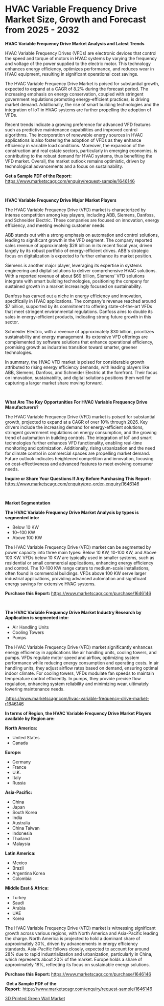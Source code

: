 <p><h1>HVAC Variable Frequency Drive Market Size, Growth and Forecast from 2025 - 2032</h1></p><p><strong>HVAC Variable Frequency Drive Market Analysis and Latest Trends</strong></p>
<p><p>HVAC Variable Frequency Drives (VFDs) are electronic devices that control the speed and torque of motors in HVAC systems by varying the frequency and voltage of the power supplied to the electric motor. This technology enhances energy efficiency, optimizes performance, and reduces wear in HVAC equipment, resulting in significant operational cost savings.</p><p>The HVAC Variable Frequency Drive Market is poised for substantial growth, expected to expand at a CAGR of 8.2% during the forecast period. The increasing emphasis on energy conservation, coupled with stringent government regulations promoting energy-efficient practices, is driving market demand. Additionally, the rise of smart building technologies and the integration of IoT in HVAC systems are further propelling the adoption of VFDs.</p><p>Recent trends indicate a growing preference for advanced VFD features such as predictive maintenance capabilities and improved control algorithms. The incorporation of renewable energy sources in HVAC applications is also fostering the adoption of VFDs as they enhance efficiency in variable load conditions. Moreover, the expansion of the construction and real estate sectors, particularly in emerging economies, is contributing to the robust demand for HVAC systems, thus benefiting the VFD market. Overall, the market outlook remains optimistic, driven by technological advancements and a focus on sustainability.</p></p>
<p><strong>Get a Sample PDF of the Report:&nbsp;</strong> <a href="https://www.marketscagr.com/enquiry/request-sample/1646146?utm_campaign=2471&utm_medium=2&utm_source=Github&utm_content=ia&utm_term=08042025&utm_id=hvac-variable-frequency-drive">https://www.marketscagr.com/enquiry/request-sample/1646146</a></p>
<p>&nbsp;</p>
<p><strong>HVAC Variable Frequency Drive Major Market Players</strong></p>
<p><p>The HVAC Variable Frequency Drive (VFD) market is characterized by intense competition among key players, including ABB, Siemens, Danfoss, and Schneider Electric. These companies are focused on innovation, energy efficiency, and meeting evolving customer needs.</p><p>ABB stands out with a strong emphasis on automation and control solutions, leading to significant growth in the VFD segment. The company reported sales revenue of approximately $28 billion in its recent fiscal year, driven largely by its robust portfolio of energy-efficient drives. ABB's strategic focus on digitalization is expected to further enhance its market position.</p><p>Siemens is another major player, leveraging its expertise in systems engineering and digital solutions to deliver comprehensive HVAC solutions. With a reported revenue of about $69 billion, Siemens’ VFD solutions integrate with smart building technologies, positioning the company for sustained growth in a market increasingly focused on sustainability.</p><p>Danfoss has carved out a niche in energy efficiency and innovation, specifically in HVAC applications. The company's revenue reached around $7 billion, supported by its commitment to offering state-of-the-art VFDs that meet stringent environmental regulations. Danfoss aims to double its sales in energy-efficient products, indicating strong future growth in this sector.</p><p>Schneider Electric, with a revenue of approximately $30 billion, prioritizes sustainability and energy management. Its extensive VFD offerings are complemented by software solutions that enhance operational efficiency, promising growth as industries transition toward smarter, greener technologies.</p><p>In summary, the HVAC VFD market is poised for considerable growth attributed to rising energy efficiency demands, with leading players like ABB, Siemens, Danfoss, and Schneider Electric at the forefront. Their focus on innovation, sustainability, and digital solutions positions them well for capturing a larger market share moving forward.</p></p>
<p>&nbsp;</p>
<p><strong>What Are The Key Opportunities For HVAC Variable Frequency Drive Manufacturers?</strong></p>
<p><p>The HVAC Variable Frequency Drive (VFD) market is poised for substantial growth, projected to expand at a CAGR of over 10% through 2026. Key drivers include the increasing demand for energy-efficient solutions, stringent government regulations on energy consumption, and the growing trend of automation in building controls. The integration of IoT and smart technologies further enhances VFD functionality, enabling real-time monitoring and optimization. Additionally, rising urbanization and the need for climate control in commercial spaces are propelling market demand. Future outlook indicates heightened competition and innovation, focusing on cost-effectiveness and advanced features to meet evolving consumer needs.</p></p>
<p><strong>Inquire or Share Your Questions If Any Before Purchasing This Report:</strong> <a href="https://www.marketscagr.com/enquiry/pre-order-enquiry/1646146?utm_campaign=2471&utm_medium=2&utm_source=Github&utm_content=ia&utm_term=08042025&utm_id=hvac-variable-frequency-drive">https://www.marketscagr.com/enquiry/pre-order-enquiry/1646146</a></p>
<p>&nbsp;</p>
<p><strong>Market Segmentation</strong></p>
<p><strong>The HVAC Variable Frequency Drive Market Analysis by types is segmented into:</strong></p>
<p><ul><li>Below 10 KW</li><li>10~100 KW</li><li>Above 100 KW</li></ul></p>
<p><p>The HVAC Variable Frequency Drive (VFD) market can be segmented by power capacity into three main types: Below 10 KW, 10-100 KW, and Above 100 KW. VFDs below 10 KW are typically used in smaller systems, such as residential or small commercial applications, enhancing energy efficiency and control. The 10-100 KW range caters to medium-scale installations, often found in commercial buildings. VFDs above 100 KW serve larger industrial applications, providing advanced automation and significant energy savings for extensive HVAC systems.</p></p>
<p><strong>Purchase this Report:&nbsp;</strong><a href="https://www.marketscagr.com/purchase/1646146?utm_campaign=2471&utm_medium=2&utm_source=Github&utm_content=ia&utm_term=08042025&utm_id=hvac-variable-frequency-drive">https://www.marketscagr.com/purchase/1646146</a></p>
<p>&nbsp;</p>
<p><strong>The HVAC Variable Frequency Drive Market Industry Research by Application is segmented into:</strong></p>
<p><ul><li>Air Handling Units</li><li>Cooling Towers</li><li>Pumps</li></ul></p>
<p><p>The HVAC Variable Frequency Drive (VFD) market significantly enhances energy efficiency in applications like air handling units, cooling towers, and pumps. VFDs regulate motor speed and airflow, optimizing system performance while reducing energy consumption and operating costs. In air handling units, they adjust airflow rates based on demand, ensuring optimal indoor climate. For cooling towers, VFDs modulate fan speeds to maintain temperature control efficiently. In pumps, they provide precise flow regulation, enhancing system reliability and minimizing wear, ultimately lowering maintenance needs.</p></p>
<p><a href="https://www.marketscagr.com/hvac-variable-frequency-drive-market-r1646146?utm_campaign=2471&utm_medium=2&utm_source=Github&utm_content=ia&utm_term=08042025&utm_id=hvac-variable-frequency-drive">&nbsp;https://www.marketscagr.com/hvac-variable-frequency-drive-market-r1646146</a></p>
<p><strong>In terms of Region, the HVAC Variable Frequency Drive Market Players available by Region are:</strong></p>
<p>
    <p> <strong> North America: </strong>
        <ul>
            <li>United States</li>
            <li>Canada</li>
        </ul>
        </p> 
    <p> <strong> Europe: </strong>
        <ul>
            <li>Germany</li>
            <li>France</li>
            <li>U.K.</li>
            <li>Italy</li>
            <li>Russia</li>
        </ul>
        </p> 
    <p> <strong> Asia-Pacific: </strong>
        <ul>
            <li>China</li>
            <li>Japan</li>
            <li>South Korea</li>
            <li>India</li>
            <li>Australia</li>
            <li>China Taiwan</li>
            <li>Indonesia</li>
            <li>Thailand</li>
            <li>Malaysia</li>
        </ul>
        </p> 
    <p> <strong> Latin America: </strong>
        <ul>
            <li>Mexico</li>
            <li>Brazil</li>
            <li>Argentina Korea</li>
            <li>Colombia</li>
        </ul>
        </p> 
    <p> <strong> Middle East & Africa: </strong>
        <ul>
            <li>Turkey</li>
            <li>Saudi</li>
            <li>Arabia</li>
            <li>UAE</li>
            <li>Korea</li>
        </ul>
    </p>
    </p>
<p><p>The HVAC Variable Frequency Drive (VFD) market is witnessing significant growth across various regions, with North America and Asia-Pacific leading the charge. North America is projected to hold a dominant share of approximately 30%, driven by advancements in energy efficiency standards. Asia-Pacific follows closely, expected to account for around 28% due to rapid industrialization and urbanization, particularly in China, which represents about 20% of the market. Europe holds a share of approximately 18%, reflecting its focus on sustainable energy solutions.</p></p>
<p><strong>Purchase this Report: </strong><a href="https://www.marketscagr.com/purchase/1646146?utm_campaign=2471&utm_medium=2&utm_source=Github&utm_content=ia&utm_term=08042025&utm_id=hvac-variable-frequency-drive">https://www.marketscagr.com/purchase/1646146</a></p>
<p>&nbsp;<strong>Get a Sample PDF of the Report:&nbsp;&nbsp;</strong><a href="https://www.marketscagr.com/enquiry/request-sample/1646146?utm_campaign=2471&utm_medium=2&utm_source=Github&utm_content=ia&utm_term=08042025&utm_id=hvac-variable-frequency-drive">https://www.marketscagr.com/enquiry/request-sample/1646146</a></p>
<p><strong></strong></p>
<p><p><a href="https://github.com/suleimannichelle7/Market-Research-Report-List-1/blob/main/3d-printed-green-wall-market.md?utm_campaign=2471&utm_medium=2&utm_source=Github&utm_content=ia&utm_term=08042025&utm_id=hvac-variable-frequency-drive">3D Printed Green Wall Market</a></p></p>